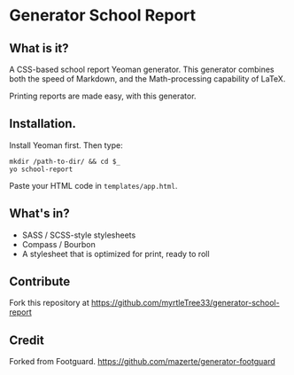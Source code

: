 # Generator School Report

## What is it?

A CSS-based school report Yeoman generator.  This generator combines both the speed of Markdown, and the Math-processing capability of LaTeX.

Printing reports are made easy, with this generator.

## Installation.

Install Yeoman first.  Then type:

    mkdir /path-to-dir/ && cd $_
    yo school-report

Paste your HTML code in `templates/app.html`.


## What's in?

- SASS / SCSS-style stylesheets
- Compass / Bourbon
- A stylesheet that is optimized for print, ready to roll


## Contribute

Fork this repository at https://github.com/myrtleTree33/generator-school-report


## Credit 

Forked from Footguard.  https://github.com/mazerte/generator-footguard